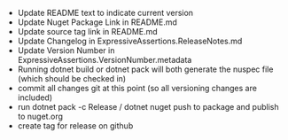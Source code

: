 * Update README text to indicate current version
* Update Nuget Package Link in README.md
* Update source tag link in README.md
* Update Changelog in ExpressiveAssertions.ReleaseNotes.md
* Update Version Number in ExpressiveAssertions.VersionNumber.metadata
* Running dotnet build or dotnet pack will both generate the nuspec file (which should be checked in)
* commit all changes git at this point (so all versioning changes are included)
* run dotnet pack -c Release / dotnet nuget push to package and publish to nuget.org
* create tag for release on github
